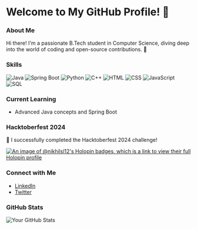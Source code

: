 # Welcome to My GitHub Profile! 👋

### About Me
Hi there! I'm a passionate B.Tech student in Computer Science, diving deep into the world of coding and open-source contributions. 🚀

### Skills
![Java](https://img.shields.io/badge/Java-ED8B00?style=for-the-badge&logo=java&logoColor=white)
![Spring Boot](https://img.shields.io/badge/Spring%20Boot-6DB33F?style=for-the-badge&logo=spring-boot&logoColor=white)
![Python](https://img.shields.io/badge/Python-3776AB?style=for-the-badge&logo=python&logoColor=white)
![C++](https://img.shields.io/badge/C++-00599C?style=for-the-badge&logo=cplusplus&logoColor=white)
![HTML](https://img.shields.io/badge/HTML-E34F26?style=for-the-badge&logo=html5&logoColor=white)
![CSS](https://img.shields.io/badge/CSS-1572B6?style=for-the-badge&logo=css3&logoColor=white)
![JavaScript](https://img.shields.io/badge/JavaScript-F7DF1E?style=for-the-badge&logo=javascript&logoColor=black)
![SQL](https://img.shields.io/badge/SQL-4479A1?style=for-the-badge&logo=sql&logoColor=white)


### Current Learning
- Advanced Java concepts and Spring Boot

### Hacktoberfest 2024
🎉 I successfully completed the Hacktoberfest 2024 challenge! 
<!--Check out my contributions:
- [Repository 1](#)
- [Repository 2](#)
- [Repository 3](#)
-->
[![An image of @nikhilsl12's Holopin badges, which is a link to view their full Holopin profile](https://holopin.me/nikhilsl12)](https://holopin.io/@nikhilsl12)

<!--### Projects
- **Project A**: Description of Project A
- **Project B**: Description of Project B
-->
### Connect with Me
- [LinkedIn](https://linkedin.com/in/nikhil-singhal-1b0921251)
- [Twitter](https://x.com/_Nikhilsinghal)

### GitHub Stats
![Your GitHub Stats](https://github-readme-stats.vercel.app/api?username=nikhilsl12&show_icons=true&theme=radical)


<!--
**Nikhilsl12/nikhilsl12** is a ✨ _special_ ✨ repository because its `README.md` (this file) appears on your GitHub profile.

Here are some ideas to get you started:

- 🔭 I’m currently working on ...
- 🌱 I’m currently learning ...
- 👯 I’m looking to collaborate on ...
- 🤔 I’m looking for help with ...
- 💬 Ask me about ...
- 📫 How to reach me: ...
- 😄 Pronouns: ...
- ⚡ Fun fact: ...
-->
